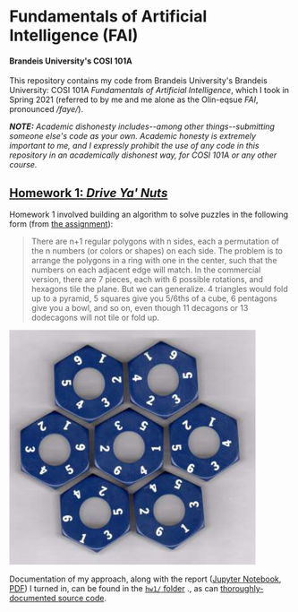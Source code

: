 # Fundamentals of Artificial Intelligence (FAI)

#### Brandeis University's COSI 101A

This repository contains my code from Brandeis University's Brandeis University: COSI 101A _Fundamentals of Artificial Intelligence_, which I took in Spring 2021 (referred to by me and me alone as the Olin-eqsue _FAI_, pronounced _/faye/_).

_**NOTE:** Academic dishonesty includes--among other things--submitting someone else's code as your own. Academic honesty is extremely important to me, and I expressly prohibit the use of any code in this repository in an academically dishonest way, for COSI 101A or any other course._

## [Homework 1: _Drive Ya' Nuts_](hw1/)

Homework 1 involved building an algorithm to solve puzzles in the following form (from [the assignment](hw1/assignment.pdf)):

> There are n+1 regular polygons with n sides, each a permutation of the n numbers (or colors or shapes) on each side. The problem is to arrange the polygons in a ring with one in the center, such that the numbers on each adjacent edge will match. In the commercial version, there are 7 pieces, each with 6 possible rotations, and hexagons tile the plane. But we can generalize. 4 triangles would fold up to a pyramid, 5 squares give you 5/6ths of a cube, 6 pentagons give you a bowl, and so on, even though 11 decagons or 13 dodecagons will not tile or fold up.

![Example solved 6th-order puzzle (ie. 7 hexagons)](hw1/example.png)

Documentation of my approach, along with the report ([Jupyter Notebook](hw1/report.ipynb), [PDF](hw1/report.pdf)) I turned in, can be found in the [`hw1/` folder](hw1/) ., as can [thoroughly-documented source code](hw1/main.py).
